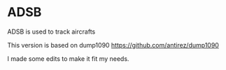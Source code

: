 # ADSB
ADSB is used to track aircrafts

This version is based on dump1090 https://github.com/antirez/dump1090

I made some edits to make it fit my needs.
